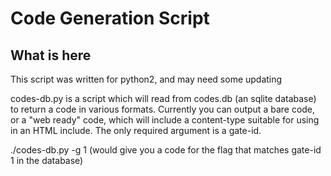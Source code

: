 # Code Generation Script
## What is here
This script was written for python2, and may need some updating

codes-db.py is a script which will read from codes.db (an sqlite database) to return a code in various formats.  Currently you can output a bare code, or a "web ready" code, which will include a content-type suitable for using in an HTML include.  The only required argument is a gate-id.  

./codes-db.py -g 1 (would give you a code for the flag that matches gate-id 1 in the database)